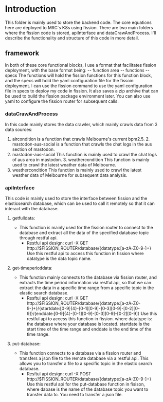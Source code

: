# Introduction

This folder is mainly used to store the backend code. The core equations here are deployed to MRC's K8s using fission. There are two main folders where the fission code is stored, apiInterface and dataCrawAndProcess. I'll describe the functionality and structure of this code in more detail.

## framework

In both of these core functional blocks, I use a format that facilitates fission deployment, with the base format being:
-- function area
-- functions
-- specs
The functions will hold the fission functions for this function block, and the specs will hold the yaml configuration file for the fissoin deployment. I can use the fission command to use the yaml configuration file in specs to deploy my code in fission. It also saves a zip archive that can be used to build the fission package environment later. You can also use yaml to configure the fission router for subsequent calls.

### dataCrawAndProcess

In this code mainly stores the data crawler, which mainly crawls data from 3 data sources:

1. aircondition is a function that crawls Melbourne's current bpm2.5. 2. mastodon-aus-social is a function that crawls the chat logs in the aus section of mastodon.
2. mastodon-aus-social This function is mainly used to crawl the chat logs of aus area in mastodon. 3. weathercondition This function is mainly used to crawl the latest weather data of Melbourne.
3. weathercondition This function is mainly used to crawl the latest weather data of Melbourne for subsequent data analysis.

### apiInterface

This code is mainly used to store the interface between fission and the elasticsearch database, which can be used to call it remotely so that it can interact with the database.

1. getfulldata:

   - This function is mainly used for the fission router to connect to the database and extract all the data of the specified database topic through restful api.
     - Restful api design:
       curl -X GET http://$FISSION_ROUTER/database/{datatype:[a-zA-Z0-9-]+}
       Use this restful api to access this function in fission where datatype is the data topic name.

2. get-timeperioddata:

   - This function mainly connects to the database via fission router, and extracts the time period information via restful api, so that we can extract the data in a specific time range from a specific topic in the elastic search database.
     - Resftul api design:
       curl -X GET http://$FISSION_ROUTER/database/{datatype:[a-zA-Z0-9-]+}/{startdate:[0-9]{4}-[0-1][0-9]-[0-3][0-9]-[0-2][0-9]}/{enddate:[0-9]{4}-[0-1][0-9]-[0-3][0-9]-[0-2][0-9]}
       Use this restful api to access this function in fission. where datatype is: the database where your database is located. startdate is the start time of the time range and enddate is the end time of the time range.

3. put-database:
   - This function connects to a database via a fission router and transfers a json file to the remote database via a restful api. This allows you to transfer a file to a specific topic in the elastic search database.
     - Resftul api design:
       curl -X POST http://$FISSION_ROUTER/database/{datatype:[a-zA-Z0-9-]+}
       Use this restful api for the put-database function in fisison, where dabase is the name of the database topic you want to transfer data to. You need to transfer a json file.
